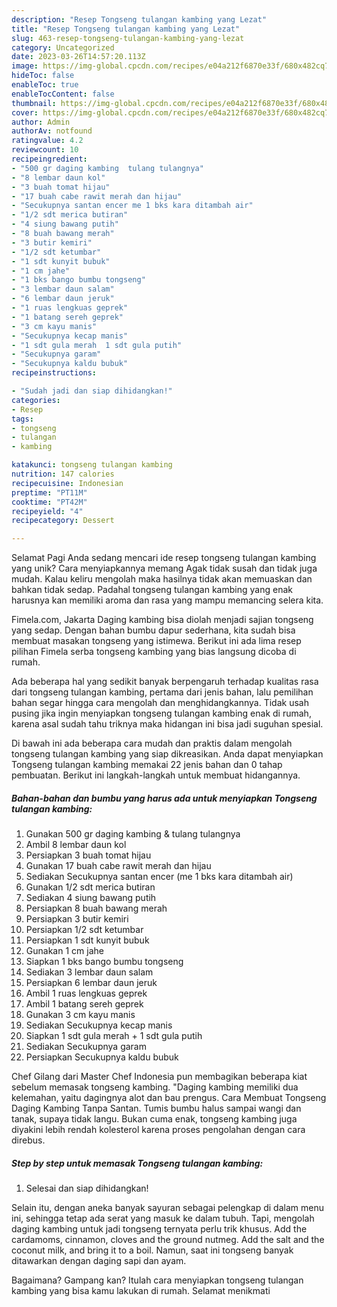 ```yaml
---
description: "Resep Tongseng tulangan kambing yang Lezat"
title: "Resep Tongseng tulangan kambing yang Lezat"
slug: 463-resep-tongseng-tulangan-kambing-yang-lezat
category: Uncategorized
date: 2023-03-26T14:57:20.113Z
image: https://img-global.cpcdn.com/recipes/e04a212f6870e33f/680x482cq70/tongseng-tulangan-kambing-foto-resep-utama.jpg
hideToc: false
enableToc: true
enableTocContent: false
thumbnail: https://img-global.cpcdn.com/recipes/e04a212f6870e33f/680x482cq70/tongseng-tulangan-kambing-foto-resep-utama.jpg
cover: https://img-global.cpcdn.com/recipes/e04a212f6870e33f/680x482cq70/tongseng-tulangan-kambing-foto-resep-utama.jpg
author: Admin
authorAv: notfound
ratingvalue: 4.2
reviewcount: 10
recipeingredient:
- "500 gr daging kambing  tulang tulangnya"
- "8 lembar daun kol"
- "3 buah tomat hijau"
- "17 buah cabe rawit merah dan hijau"
- "Secukupnya santan encer me 1 bks kara ditambah air"
- "1/2 sdt merica butiran"
- "4 siung bawang putih"
- "8 buah bawang merah"
- "3 butir kemiri"
- "1/2 sdt ketumbar"
- "1 sdt kunyit bubuk"
- "1 cm jahe"
- "1 bks bango bumbu tongseng"
- "3 lembar daun salam"
- "6 lembar daun jeruk"
- "1 ruas lengkuas geprek"
- "1 batang sereh geprek"
- "3 cm kayu manis"
- "Secukupnya kecap manis"
- "1 sdt gula merah  1 sdt gula putih"
- "Secukupnya garam"
- "Secukupnya kaldu bubuk"
recipeinstructions:

- "Sudah jadi dan siap dihidangkan!"
categories:
- Resep
tags:
- tongseng
- tulangan
- kambing

katakunci: tongseng tulangan kambing 
nutrition: 147 calories
recipecuisine: Indonesian
preptime: "PT11M"
cooktime: "PT42M"
recipeyield: "4"
recipecategory: Dessert

---
```



Selamat Pagi Anda sedang mencari ide resep tongseng tulangan kambing yang unik? Cara menyiapkannya memang Agak tidak susah dan tidak juga mudah. Kalau keliru mengolah maka hasilnya tidak akan memuaskan dan bahkan tidak sedap. Padahal tongseng tulangan kambing yang enak harusnya kan memiliki aroma dan rasa yang mampu memancing selera kita.


Fimela.com, Jakarta Daging kambing bisa diolah menjadi sajian tongseng yang sedap. Dengan bahan bumbu dapur sederhana, kita sudah bisa membuat masakan tongseng yang istimewa. Berikut ini ada lima resep pilihan Fimela serba tongseng kambing yang bias langsung dicoba di rumah.

Ada beberapa hal yang sedikit banyak berpengaruh terhadap kualitas rasa dari tongseng tulangan kambing, pertama dari jenis bahan, lalu pemilihan bahan segar hingga cara mengolah dan menghidangkannya. Tidak usah pusing jika ingin menyiapkan tongseng tulangan kambing enak di rumah, karena asal sudah tahu triknya maka hidangan ini bisa jadi suguhan spesial.


Di bawah ini ada beberapa cara mudah dan praktis dalam mengolah tongseng tulangan kambing yang siap dikreasikan. Anda dapat menyiapkan Tongseng tulangan kambing memakai 22 jenis bahan dan 0 tahap pembuatan. Berikut ini langkah-langkah untuk membuat hidangannya.

<!--inarticleads1-->

##### Bahan-bahan dan bumbu yang harus ada untuk menyiapkan Tongseng tulangan kambing:

1. Gunakan 500 gr daging kambing &amp; tulang tulangnya
1. Ambil 8 lembar daun kol
1. Persiapkan 3 buah tomat hijau
1. Gunakan 17 buah cabe rawit merah dan hijau
1. Sediakan Secukupnya santan encer (me 1 bks kara ditambah air)
1. Gunakan 1/2 sdt merica butiran
1. Sediakan 4 siung bawang putih
1. Persiapkan 8 buah bawang merah
1. Persiapkan 3 butir kemiri
1. Persiapkan 1/2 sdt ketumbar
1. Persiapkan 1 sdt kunyit bubuk
1. Gunakan 1 cm jahe
1. Siapkan 1 bks bango bumbu tongseng
1. Sediakan 3 lembar daun salam
1. Persiapkan 6 lembar daun jeruk
1. Ambil 1 ruas lengkuas geprek
1. Ambil 1 batang sereh geprek
1. Gunakan 3 cm kayu manis
1. Sediakan Secukupnya kecap manis
1. Siapkan 1 sdt gula merah + 1 sdt gula putih
1. Sediakan Secukupnya garam
1. Persiapkan Secukupnya kaldu bubuk


Chef Gilang dari Master Chef Indonesia pun membagikan beberapa kiat sebelum memasak tongseng kambing. &#34;Daging kambing memiliki dua kelemahan, yaitu dagingnya alot dan bau prengus. Cara Membuat Tongseng Daging Kambing Tanpa Santan. Tumis bumbu halus sampai wangi dan tanak, supaya tidak langu. Bukan cuma enak, tongseng kambing juga diyakini lebih rendah kolesterol karena proses pengolahan dengan cara direbus. 

<!--inarticleads2-->

##### Step by step untuk memasak Tongseng tulangan kambing:


1. Selesai dan siap dihidangkan!

Selain itu, dengan aneka banyak sayuran sebagai pelengkap di dalam menu ini, sehingga tetap ada serat yang masuk ke dalam tubuh. Tapi, mengolah daging kambing untuk jadi tongseng ternyata perlu trik khusus. Add the cardamoms, cinnamon, cloves and the ground nutmeg. Add the salt and the coconut milk, and bring it to a boil. Namun, saat ini tongseng banyak ditawarkan dengan daging sapi dan ayam. 

Bagaimana? Gampang kan? Itulah cara menyiapkan tongseng tulangan kambing yang bisa kamu lakukan di rumah. Selamat menikmati
